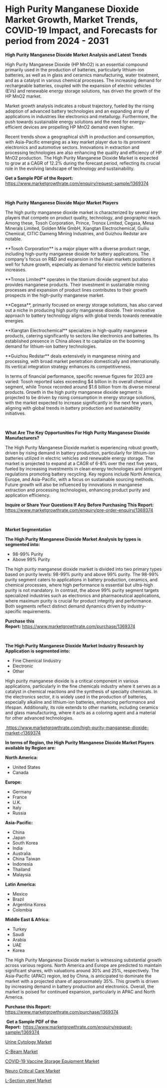 <p><h1>High Purity Manganese Dioxide Market Growth, Market Trends, COVID-19 Impact, and Forecasts for period from 2024 - 2031</h1></p><p><strong>High Purity Manganese Dioxide Market Analysis and Latest Trends</strong></p>
<p><p>High Purity Manganese Dioxide (HP MnO2) is an essential compound primarily used in the production of batteries, particularly lithium-ion batteries, as well as in glass and ceramics manufacturing, water treatment, and as a catalyst in various chemical processes. The increasing demand for rechargeable batteries, coupled with the expansion of electric vehicles (EVs) and renewable energy storage solutions, has driven the growth of the HP MnO2 market.</p><p>Market growth analysis indicates a robust trajectory, fueled by the rising adoption of advanced battery technologies and an expanding array of applications in industries like electronics and metallurgy. Furthermore, the push towards sustainable energy solutions and the need for energy-efficient devices are propelling HP MnO2 demand even higher.</p><p>Recent trends show a geographical shift in production and consumption, with Asia-Pacific emerging as a key market player due to its prominent electronics and automotive sectors. Innovations in extraction and processing technologies are also enhancing the quality and efficiency of HP MnO2 production. The High Purity Manganese Dioxide Market is expected to grow at a CAGR of 12.2% during the forecast period, reflecting its crucial role in the evolving landscape of technology and sustainability.</p></p>
<p><strong>Get a Sample PDF of the Report:&nbsp;</strong> <a href="https://www.marketgrowthrate.com/enquiry/request-sample/1369374">https://www.marketgrowthrate.com/enquiry/request-sample/1369374</a></p>
<p>&nbsp;</p>
<p><strong>High Purity Manganese Dioxide Major Market Players</strong></p>
<p><p>The high purity manganese dioxide market is characterized by several key players that compete on product quality, technology, and geographic reach. Among these, Tosoh Corporation, Prince, Tronox Limited, Cegasa, Mesa Minerals Limited, Golden Mile GmbH, Xiangtan Electrochemical, Guiliu Chemical, CITIC Dameng Mining Industries, and Guizhou Redstar are notable.</p><p>**Tosoh Corporation** is a major player with a diverse product range, including high-purity manganese dioxide for battery applications. The company's focus on R&D and expansion in the Asian markets positions it well for future growth, especially as demand for electric vehicle batteries increases.</p><p>**Tronox Limited** operates in the titanium dioxide segment but also provides manganese products. Their investment in sustainable mining processes and expansion of product lines contributes to their growth prospects in the high-purity manganese market.</p><p>**Cegasa**, primarily focused on energy storage solutions, has also carved out a niche in producing high purity manganese dioxide. Their innovative approach to battery technology aligns with global trends towards renewable energies.</p><p>**Xiangtan Electrochemical** specializes in high-quality manganese products, catering significantly to sectors like electronics and batteries. Its established presence in China allows it to capitalize on the booming demand for lithium-ion battery technologies.</p><p>**Guizhou Redstar** deals extensively in manganese mining and processing, with broad market penetration domestically and internationally. Its vertical integration strategy enhances its competitiveness.</p><p>In terms of financial performance, specific revenue figures for 2023 are varied: Tosoh reported sales exceeding $4 billion in its overall chemical segment, while Tronox recorded around $1.6 billion from its diverse mineral products. Growth in the high purity manganese dioxide segment is projected to be driven by rising consumption in energy storage solutions, with the market expected to increase significantly in the next few years, aligning with global trends in battery production and sustainability initiatives.</p></p>
<p>&nbsp;</p>
<p><strong>What Are The Key Opportunities For High Purity Manganese Dioxide Manufacturers?</strong></p>
<p><p>The High Purity Manganese Dioxide market is experiencing robust growth, driven by rising demand in battery production, particularly for lithium-ion batteries utilized in electric vehicles and renewable energy storage. The market is projected to expand at a CAGR of 6-8% over the next five years, fueled by increasing investments in clean energy technologies and stringent regulations promoting battery recycling. Key regions include North America, Europe, and Asia-Pacific, with a focus on sustainable sourcing methods. Future growth will also be influenced by innovations in manganese extraction and processing technologies, enhancing product purity and application efficiency.</p></p>
<p><strong>Inquire or Share Your Questions If Any Before Purchasing This Report:</strong> <a href="https://www.marketgrowthrate.com/enquiry/pre-order-enquiry/1369374">https://www.marketgrowthrate.com/enquiry/pre-order-enquiry/1369374</a></p>
<p>&nbsp;</p>
<p><strong>Market Segmentation</strong></p>
<p><strong>The High Purity Manganese Dioxide Market Analysis by types is segmented into:</strong></p>
<p><ul><li>98-99% Purity</li><li>Above 99% Purity</li></ul></p>
<p><p>The high purity manganese dioxide market is divided into two primary types based on purity levels: 98-99% purity and above 99% purity. The 98-99% purity segment caters to applications in battery production, ceramics, and chemical processes, where high performance is essential but ultra-high purity is not mandatory. In contrast, the above 99% purity segment targets specialized industries such as electronics and pharmaceutical applications, where maximum purity is crucial for product integrity and performance. Both segments reflect distinct demand dynamics driven by industry-specific requirements.</p></p>
<p><strong>Purchase this Report:&nbsp;</strong><a href="https://www.marketgrowthrate.com/purchase/1369374">https://www.marketgrowthrate.com/purchase/1369374</a></p>
<p>&nbsp;</p>
<p><strong>The High Purity Manganese Dioxide Market Industry Research by Application is segmented into:</strong></p>
<p><ul><li>Fine Chemical Iindustry</li><li>Electronic</li><li>Other</li></ul></p>
<p><p>High purity manganese dioxide is a critical component in various applications, particularly in the fine chemicals industry where it serves as a catalyst in chemical reactions and the synthesis of specialty chemicals. In the electronics sector, it is widely used in the production of batteries, especially alkaline and lithium-ion batteries, enhancing performance and lifespan. Additionally, its role extends to other markets, including ceramics and glass manufacturing, where it acts as a coloring agent and a material for other advanced technologies.</p></p>
<p><a href="https://www.marketgrowthrate.com/high-purity-manganese-dioxide-market-r1369374">&nbsp;https://www.marketgrowthrate.com/high-purity-manganese-dioxide-market-r1369374</a></p>
<p><strong>In terms of Region, the High Purity Manganese Dioxide Market Players available by Region are:</strong></p>
<p>
    <p> <strong> North America: </strong>
        <ul>
            <li>United States</li>
            <li>Canada</li>
        </ul>
        </p> 
    <p> <strong> Europe: </strong>
        <ul>
            <li>Germany</li>
            <li>France</li>
            <li>U.K.</li>
            <li>Italy</li>
            <li>Russia</li>
        </ul>
        </p> 
    <p> <strong> Asia-Pacific: </strong>
        <ul>
            <li>China</li>
            <li>Japan</li>
            <li>South Korea</li>
            <li>India</li>
            <li>Australia</li>
            <li>China Taiwan</li>
            <li>Indonesia</li>
            <li>Thailand</li>
            <li>Malaysia</li>
        </ul>
        </p> 
    <p> <strong> Latin America: </strong>
        <ul>
            <li>Mexico</li>
            <li>Brazil</li>
            <li>Argentina Korea</li>
            <li>Colombia</li>
        </ul>
        </p> 
    <p> <strong> Middle East & Africa: </strong>
        <ul>
            <li>Turkey</li>
            <li>Saudi</li>
            <li>Arabia</li>
            <li>UAE</li>
            <li>Korea</li>
        </ul>
    </p>
    </p>
<p><p>The High Purity Manganese Dioxide market is witnessing substantial growth across various regions. North America and Europe are predicted to maintain significant shares, with valuations around 30% and 25%, respectively. The Asia-Pacific (APAC) region, led by China, is anticipated to dominate the market with a projected share of approximately 35%. This growth is driven by increasing demand in battery production and electronics. Overall, the market is poised for continued expansion, particularly in APAC and North America.</p></p>
<p><strong>Purchase this Report: </strong><a href="https://www.marketgrowthrate.com/purchase/1369374">https://www.marketgrowthrate.com/purchase/1369374</a></p>
<p>&nbsp;<strong>Get a Sample PDF of the Report:&nbsp;&nbsp;</strong><a href="https://www.marketgrowthrate.com/enquiry/request-sample/1369374">https://www.marketgrowthrate.com/enquiry/request-sample/1369374</a></p>
<p><strong></strong></p>
<p><p><a href="https://www.linkedin.com/pulse/urine-cytology-industry-analysis-report-its-market-size-iws1f">Urine Cytology Market</a></p><p><a href="https://issuu.com/reportprime-2/docs/c-beam-market-size-2030.pptx_b6b12d63c257fc">C-Beam Market</a></p><p><a href="https://medium.com/@hopperjosue14/global-covid-19-vaccine-storage-equipment-industry-analysis-report-covid-19-vaccine-storage-131910b05d51?postPublishedType=repub">COVID-19 Vaccine Storage Equipment Market</a></p><p><a href="https://www.linkedin.com/pulse/global-neuro-critical-care-market-size-trends-analysis-lu5ef">Neuro Critical Care Market</a></p><p><a href="https://issuu.com/reportprime-2/docs/l-section-steel-market-size-2030.pp_a0aa99a545c13c">L-Section steel Market</a></p></p>